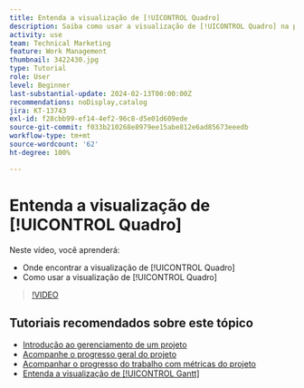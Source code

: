 ```yaml
---
title: Entenda a visualização de [!UICONTROL Quadro]
description: Saiba como usar a visualização de [!UICONTROL Quadro] na página de destino do projeto.
activity: use
team: Technical Marketing
feature: Work Management
thumbnail: 3422430.jpg
type: Tutorial
role: User
level: Beginner
last-substantial-update: 2024-02-13T00:00:00Z
recommendations: noDisplay,catalog
jira: KT-13743
exl-id: f28cbb99-ef14-4ef2-96c8-d5e01d609ede
source-git-commit: f033b210268e8979ee15abe812e6ad85673eeedb
workflow-type: tm+mt
source-wordcount: '62'
ht-degree: 100%

---
```


# Entenda a visualização de [!UICONTROL Quadro]

Neste vídeo, você aprenderá:

* Onde encontrar a visualização de [!UICONTROL Quadro]
* Como usar a visualização de [!UICONTROL Quadro]


>[!VIDEO](https://video.tv.adobe.com/v/3422430/?quality=12&learn=on)

## Tutoriais recomendados sobre este tópico

* [Introdução ao gerenciamento de um projeto](/help/manage-work/projects/getting-started-manage-a-project.md)
* [Acompanhe o progresso geral do projeto](/help/manage-work/projects/track-overall-project-progress.md)
* [Acompanhar o progresso do trabalho com métricas do projeto](/help/manage-work/projects/track-work-progress-with-project-metrics.md)
* [Entenda a visualização de [!UICONTROL Gantt]](/help/manage-work/projects/understand-the-gantt-view.md)
